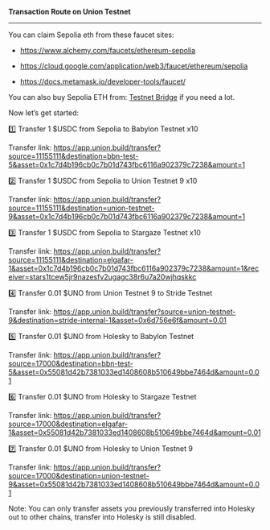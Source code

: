 **Transaction Route on Union Testnet**

---




You can claim Sepolia eth from these faucet sites: 

- https://www.alchemy.com/faucets/ethereum-sepolia

- https://cloud.google.com/application/web3/faucet/ethereum/sepolia

- https://docs.metamask.io/developer-tools/faucet/

You can also buy Sepolia ETH from: [Testnet Bridge](https://testnetbridge.com/sepolia) if you need a lot.

 Now let’s get started:

1️⃣ Transfer 1 $USDC from Sepolia to Babylon Testnet x10

Transfer link: https://app.union.build/transfer?source=11155111&destination=bbn-test-5&asset=0x1c7d4b196cb0c7b01d743fbc6116a902379c7238&amount=1

2️⃣ Transfer 1 $USDC from Sepolia to Union Testnet 9 x10

Transfer link: https://app.union.build/transfer?source=11155111&destination=union-testnet-9&asset=0x1c7d4b196cb0c7b01d743fbc6116a902379c7238&amount=1

3️⃣ Transfer 1 $USDC from Sepolia to Stargaze Testnet x10 

Transfer link: https://app.union.build/transfer?source=11155111&destination=elgafar-1&asset=0x1c7d4b196cb0c7b01d743fbc6116a902379c7238&amount=1&receiver=stars1tcew5jr9nazesfv2ugagc38r6u7a20wjhqskkc

4️⃣ Transfer 0.01 $UNO from Union Testnet 9 to Stride Testnet

Transfer link: https://app.union.build/transfer?source=union-testnet-9&destination=stride-internal-1&asset=0x6d756e6f&amount=0.01

5️⃣ Transfer 0.01 $UNO from Holesky to Babylon Testnet

Transfer link: https://app.union.build/transfer?source=17000&destination=bbn-test-5&asset=0x55081d42b7381033ed1408608b510649bbe7464d&amount=0.01

6️⃣ Transfer 0.01 $UNO from Holesky to Stargaze Testnet

Transfer link: https://app.union.build/transfer?source=17000&destination=elgafar-1&asset=0x55081d42b7381033ed1408608b510649bbe7464d&amount=0.01

7️⃣ Transfer 0.01 $UNO from Holesky to Union Testnet 9

Transfer link: https://app.union.build/transfer?source=17000&destination=union-testnet-9&asset=0x55081d42b7381033ed1408608b510649bbe7464d&amount=0.01

Note: You can only transfer assets you previously transferred into Holesky out to other chains, transfer into Holesky is still disabled.
